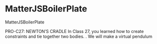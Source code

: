 # MatterJSBoilerPlate
MatterJSBoilerPlate

PRO-C27: NEWTON’S CRADLE
In Class 27, you learned how to create constraints and tie together two bodies. .
We will make a virtual pendulum